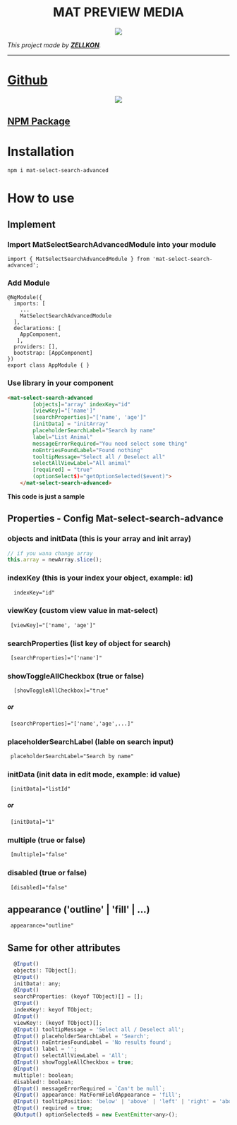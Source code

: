 <h1 align="center">MAT PREVIEW MEDIA</h1>

<p align="center">

<img src="https://img.shields.io/badge/create%20by-zellkon-brightgreen" >
</p>

_This project made by  **[ZELLKON](https://zellkon.com)**._

---

# [Github](https://github.com/zellkon/mat-select-search-advanced)

<p align="center">
<img src="https://media.giphy.com/media/OgaVPvsW91Z2nR1lTX/giphy.gif">
</p>

## [NPM Package](https://www.npmjs.com/package/mat-select-search-advanced)



# Installation

`npm i mat-select-search-advanced`

# How to use

## Implement
### Import MatSelectSearchAdvancedModule into your module
```
import { MatSelectSearchAdvancedModule } from 'mat-select-search-advanced';
```
### Add Module
```
@NgModule({
  imports: [
    ...
    MatSelectSearchAdvancedModule
  ],
  declarations: [	
    AppComponent,
   ],
  providers: [],
  bootstrap: [AppComponent]
})
export class AppModule { }
```
### Use library in your component
```html
<mat-select-search-advanced 
        [objects]="array" indexKey="id" 
        [viewKey]="['name']" 
        [searchProperties]="['name', 'age']"
        [initData] = "initArray"
        placeholderSearchLabel="Search by name" 
        label="List Animal" 
        messageErrorRequired="You need select some thing"
        noEntriesFoundLabel="Found nothing" 
        tooltipMessage="Select all / Deselect all" 
        selectAllViewLabel="All animal"
        [required] = "true"
        (optionSelect$)="getOptionSelected($event)">
    </mat-select-search-advanced>
```

**This code is just a sample**

## Properties - Config Mat-select-search-advance
### objects and initData (this is your array and init array)
```js
// if you wana change array
this.array = newArray.slice();
```
### indexKey (this is your index your object, example: id)
```html
  indexKey="id" 
```
### viewKey (custom view value in mat-select)
```html
 [viewKey]="['name', 'age']"
```
### searchProperties (list key of object for search)
```html
 [searchProperties]="['name']"
```
### showToggleAllCheckbox (true or false)
```html
  [showToggleAllCheckbox]="true"
```
##### or
```html
 [searchProperties]="['name','age',...]"
```
### placeholderSearchLabel (lable on search input)
```html
 placeholderSearchLabel="Search by name" 
```
### initData (init data in edit mode, example: id value)
```html
 [initData]="listId" 
```
##### or
```html
 [initData]="1" 
```
### multiple (true or false)
```html
 [multiple]="false"
```
### disabled (true or false)
```html
 [disabled]="false"
```
## appearance ('outline' | 'fill' | ...)
```html
 appearance="outline"
```
## Same for other attributes
```js
  @Input()
  objects!: TObject[];
  @Input()
  initData!: any;
  @Input()
  searchProperties: (keyof TObject)[] = [];
  @Input()
  indexKey!: keyof TObject;
  @Input()
  viewKey!: (keyof TObject)[];
  @Input() tooltipMessage = 'Select all / Deselect all';
  @Input() placeholderSearchLabel = 'Search';
  @Input() noEntriesFoundLabel = 'No results found';
  @Input() label = '';
  @Input() selectAllViewLabel = 'All';
  @Input() showToggleAllCheckbox = true;
  @Input()
  multiple!: boolean;
  disabled!: boolean;
  @Input() messageErrorRequired = `Can't be null`;
  @Input() appearance: MatFormFieldAppearance = 'fill';
  @Input() tooltipPosition: 'below' | 'above' | 'left' | 'right' = 'above';
  @Input() required = true;
  @Output() optionSelected$ = new EventEmitter<any>();
```

